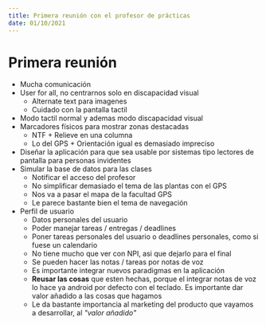 ```yaml
---
title: Primera reunión con el profesor de prácticas
date: 01/10/2021
---
```


# Primera reunión

- Mucha comunicación
- User for all, no centrarnos solo en discapacidad visual
    - Alternate text para imagenes
    - Cuidado con la pantalla tactil
- Modo tactil normal y ademas modo discapacidad visual
- Marcadores físicos para mostrar zonas destacadas
    - NTF + Relieve en una columna
    - Lo del GPS + Orientación igual es demasiado impreciso
- Diseñar la aplicación para que sea usable por sistemas tipo lectores de pantalla para personas invidentes
- Simular la base de datos para las clases
    - Notificar el acceso del profesor
    - No simplificar demasiado el tema de las plantas con el GPS
    - Nos va a pasar el mapa de la facultad GPS
    - Le parece bastante bien el tema de navegación
- Perfil de usuario
    - Datos personales del usuario
    - Poder manejar tareas / entregas / deadlines
    - Poner tareas personales del usuario o deadlines personales, como si fuese un calendario
    - No tiene mucho que ver con NPI, asi que dejarlo para el final
    - Se pueden hacer las notas / tareas por notas de voz
    - Es importante integrar nuevos paradigmas en la aplicación
    - **Reusar las cosas** que esten hechas, porque el integrar notas de voz lo hace ya android por defecto con el teclado. Es importante dar valor añadido a las cosas que hagamos
    - Le da bastante importancia al marketing del producto que vayamos a desarrollar, al *"valor añadido"*
